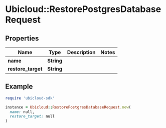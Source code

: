 # Ubicloud::RestorePostgresDatabaseRequest

## Properties

| Name | Type | Description | Notes |
| ---- | ---- | ----------- | ----- |
| **name** | **String** |  |  |
| **restore_target** | **String** |  |  |

## Example

```ruby
require 'ubicloud-sdk'

instance = Ubicloud::RestorePostgresDatabaseRequest.new(
  name: null,
  restore_target: null
)
```

